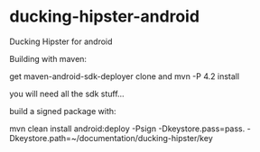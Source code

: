 ducking-hipster-android
=======================

Ducking Hipster for android


Building with maven:

get maven-android-sdk-deployer
clone and mvn -P 4.2 install

you will need all the sdk stuff...

build a signed package with:

mvn clean install android:deploy -Psign -Dkeystore.pass=pass. -Dkeystore.path=~/documentation/ducking-hipster/key

